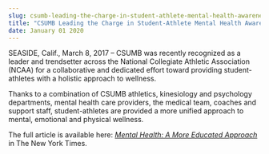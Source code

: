 ```yaml
---
slug: csumb-leading-the-charge-in-student-athlete-mental-health-awareness
title: "CSUMB Leading the Charge in Student-Athlete Mental Health Awareness"
date: January 01 2020
---
```


 
<p>
  SEASIDE, Calif., March 8, 2017 – CSUMB was recently recognized as a leader and
  trendsetter across the National Collegiate Athletic Association (NCAA) for a
  collaborative and dedicated effort toward providing student-athletes with a
  holistic approach to wellness.
</p>
<p>
  Thanks to a combination of CSUMB athletics, kinesiology and psychology
  departments, mental health care providers, the medical team, coaches and
  support staff, student&#45;athletes are provided a more unified approach to
  mental, emotional and physical wellness.
</p>
<p>
  The full article is available here:
  <a
    href="https://paidpost.nytimes.com/ncaa/for&#45;student&#45;athletes&#45;mental&#45;health.html"
    ><em>Mental Health: A More Educated Approach</em></a
  >
  in The New York Times.
</p>
 
